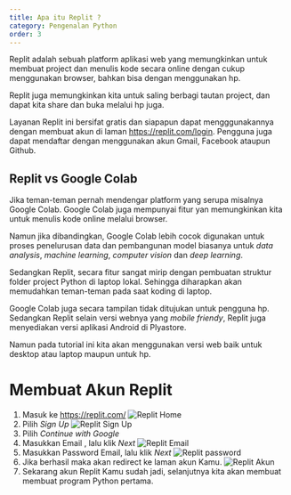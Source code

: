```yaml
---
title: Apa itu Replit ?
category: Pengenalan Python
order: 3
---
```


Replit adalah sebuah platform aplikasi web yang memungkinkan untuk membuat project dan menulis kode secara online dengan cukup menggunakan browser, bahkan bisa dengan menggunakan hp.

Replit juga memungkinkan kita untuk saling berbagi tautan project, dan dapat kita share dan buka melalui hp juga.

Layanan Replit ini bersifat gratis dan siapapun dapat mengggunakannya dengan membuat akun di laman https://replit.com/login. Pengguna juga dapat mendaftar dengan menggunakan akun Gmail, Facebook ataupun Github.

## Replit vs Google Colab

Jika teman-teman pernah mendengar platform yang serupa misalnya Google Colab. Google Colab juga mempunyai fitur yan memungkinkan kita untuk menulis kode online melalui browser.

Namun jika dibandingkan, Google Colab lebih cocok digunakan untuk proses penelurusan data dan pembangunan model biasanya untuk _data analysis_, _machine learning_, _computer vision_ dan _deep learning_.

Sedangkan Replit, secara fitur sangat mirip dengan pembuatan struktur folder project Python di laptop lokal. Sehingga diharapkan akan memudahkan teman-teman pada saat koding di laptop.

Google Colab juga secara tampilan tidak ditujukan untuk pengguna hp. Sedangkan Replit selain versi webnya yang _mobile friendy_, Replit juga menyediakan versi aplikasi Android di Plyastore. 

Namun pada tutorial ini kita akan menggunakan versi web baik untuk desktop atau laptop maupun untuk hp.


# Membuat Akun Replit

1. Masuk ke https://replit.com/
![Replit Home]({{site.baseurl}}/images/01-pengenalan-python/replit01.png)
2. Pilih *Sign Up*
![Replit Sign Up]({{site.baseurl}}/images/01-pengenalan-python/replit02.png)
3. Pilih *Continue with Google* 
4. Masukkan Email , lalu klik _Next_
![Replit Email]({{site.baseurl}}/images/01-pengenalan-python/replit03.png)
5. Masukkan Password Email, lalu klik _Next_
![Replit password]({{site.baseurl}}/images/01-pengenalan-python/replit04.png)
6. Jika berhasil maka akan redirect ke laman akun Kamu.
![Replit Akun]({{site.baseurl}}/images/01-pengenalan-python/replit05.png)
7. Sekarang akun Replit Kamu sudah jadi, selanjutnya kita akan membuat membuat program Python pertama.
